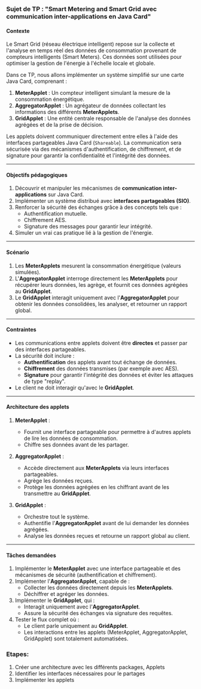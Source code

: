 ### **Sujet de TP : "Smart Metering and Smart Grid avec communication inter-applications en Java Card"**

#### **Contexte**

Le Smart Grid (réseau électrique intelligent) repose sur la collecte et l'analyse en temps réel des données de consommation provenant de compteurs intelligents (Smart Meters). Ces données sont utilisées pour optimiser la gestion de l'énergie à l'échelle locale et globale.

Dans ce TP, nous allons implémenter un système simplifié sur une carte Java Card, comprenant :

1. **MeterApplet** : Un compteur intelligent simulant la mesure de la consommation énergétique.
2. **AggregatorApplet** : Un agrégateur de données collectant les informations des différents **MeterApplets**.
3. **GridApplet** : Une entité centrale responsable de l'analyse des données agrégées et de la prise de décision.

Les applets doivent communiquer directement entre elles à l'aide des interfaces partageables Java Card (`Shareable`). La communication sera sécurisée via des mécanismes d'authentification, de chiffrement, et de signature pour garantir la confidentialité et l'intégrité des données.

---

#### **Objectifs pédagogiques**

1. Découvrir et manipuler les mécanismes de **communication inter-applications** sur Java Card.
2. Implémenter un système distribué avec **interfaces partageables (SIO)**.
3. Renforcer la sécurité des échanges grâce à des concepts tels que :
   - Authentification mutuelle.
   - Chiffrement AES.
   - Signature des messages pour garantir leur intégrité.
4. Simuler un vrai cas pratique lié à la gestion de l'énergie.

---

#### **Scénario**

1. Les **MeterApplets** mesurent la consommation énergétique (valeurs simulées).
2. L'**AggregatorApplet** interroge directement les **MeterApplets** pour récupérer leurs données, les agrège, et fournit ces données agrégées au **GridApplet**.
3. Le **GridApplet** interagit uniquement avec l'**AggregatorApplet** pour obtenir les données consolidées, les analyser, et retourner un rapport global.

---

#### **Contraintes**

- Les communications entre applets doivent être **directes** et passer par des interfaces partageables.
- La sécurité doit inclure :
  - **Authentification** des applets avant tout échange de données.
  - **Chiffrement** des données transmises (par exemple avec AES).
  - **Signature** pour garantir l'intégrité des données et éviter les attaques de type "replay".
- Le client ne doit interagir qu'avec le **GridApplet**.

---

#### **Architecture des applets**

1. **MeterApplet** :
   - Fournit une interface partageable pour permettre à d'autres applets de lire les données de consommation.
   - Chiffre ses données avant de les partager.

2. **AggregatorApplet** :
   - Accède directement aux **MeterApplets** via leurs interfaces partageables.
   - Agrège les données reçues.
   - Protège les données agrégées en les chiffrant avant de les transmettre au **GridApplet**.

3. **GridApplet** :
   - Orchestre tout le système.
   - Authentifie l'**AggregatorApplet** avant de lui demander les données agrégées.
   - Analyse les données reçues et retourne un rapport global au client.

---

#### **Tâches demandées**

1. Implémenter le **MeterApplet** avec une interface partageable et des mécanismes de sécurité (authentification et chiffrement).
2. Implémenter l'**AggregatorApplet**, capable de :
   - Collecter les données directement depuis les **MeterApplets**.
   - Déchiffrer et agréger les données.
3. Implémenter le **GridApplet**, qui :
   - Interagit uniquement avec l'**AggregatorApplet**.
   - Assure la sécurité des échanges via signature des requêtes.
4. Tester le flux complet où :
   - Le client parle uniquement au **GridApplet**.
   - Les interactions entre les applets (MeterApplet, AggregatorApplet, GridApplet) sont totalement automatisées.

### Etapes:

1. Créer une architecture avec les différents packages, Applets
2. Identifier les interfaces nécessaires pour le partages
3. Implémenter les applets


